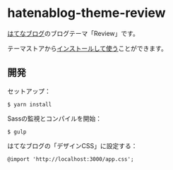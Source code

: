 # hatenablog-theme-review

[はてなブログ](https://hatenablog.com/)のブログテーマ「Review」です。

テーマストアから[インストールして使う](http://blog.hatena.ne.jp/-/store/theme/8454420450101088484)ことができます。

## 開発

セットアップ：

```
$ yarn install
```

Sassの監視とコンパイルを開始：

```
$ gulp
```

はてなブログの「デザインCSS」に設定する：

```
@import 'http://localhost:3000/app.css';
```
